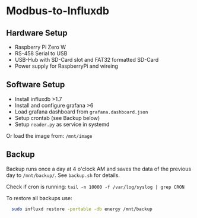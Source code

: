 # Modbus-to-Influxdb

## Hardware Setup

- Raspberry Pi Zero W
- RS-458 Serial to USB
- USB-Hub with SD-Card slot and FAT32 formatted SD-Card
- Power supply for RaspberryPi and wireing

## Software Setup

- Install influxdb >1.7
- Install and configure grafana >6
- Load grafana dashboard from `grafana.dashboard.json`
- Setup crontab (see Backup below)
- Setup `reader.py` as service in systemd

Or load the image from: `/mnt/image`

## Backup

Backup runs once a day at 4 o'clock AM and saves the data of the previous day to `/mnt/backup/`. See `backup.sh` for details.

Check if cron is running: `tail -n 10000 -f /var/log/syslog | grep CRON`

To restore all backups use:

```bash
  sudo influxd restore -portable -db energy /mnt/backup
```
